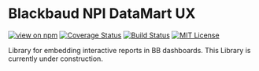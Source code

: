 # Blackbaud NPI DataMart UX

[![view on npm](http://img.shields.io/npm/v/blackbaud-npi-datamart-ux.svg)](https://www.npmjs.org/package/blackbaud-npi-datamart-ux)
[![Coverage Status](https://coveralls.io/repos/github/blackbaud/npi-datamart-ux/badge.svg?branch=master)](https://coveralls.io/github/blackbaud/npi-datamart-ux?branch=master)
[![Build Status](https://travis-ci.org/blackbaud/npi-datamart-ux.svg?branch=master)](https://travis-ci.org/blackbaud/npi-datamart-ux)
[![MIT License](https://img.shields.io/badge/license-MIT-blue.svg "MIT License")](https://github.com/blackbaud/npi-datamart-ux/blob/master/LICENSE)

Library for embedding interactive reports in BB dashboards. This Library is currently under construction.
